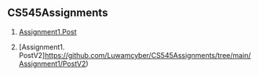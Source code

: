 ## CS545Assignments
1. [Assignment1.Post](https://github.com/Luwamcyber/CS545Assignments/tree/main/Assignment1/Post)

2. [Assignment1. PostV2]https://github.com/Luwamcyber/CS545Assignments/tree/main/Assignment1/PostV2)
